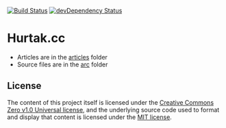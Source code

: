 [![Build Status](https://travis-ci.org/Hurtak/hurtak.cc.svg?branch=master)](https://travis-ci.org/Hurtak/hurtak.cc)
[![devDependency Status](https://david-dm.org/Hurtak/hurtak.cc/dev-status.svg)](https://david-dm.org/Hurtak/hurtak.cc#info=devDependencies)

# Hurtak.cc

* Articles are in the [articles](./articles) folder
* Source files are in the [arc](./src) folder

## License

The content of this project itself is licensed under the [Creative Commons Zero v1.0 Universal license](./articles/LICENSE), and the underlying source code used to format and display that content is licensed under the [MIT license](./app/LICENSE).
